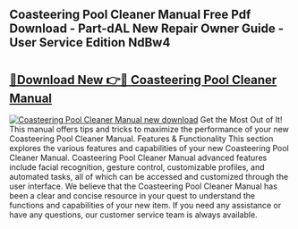 ## Coasteering Pool Cleaner Manual Free Pdf Download - Part-dAL New Repair Owner Guide - User Service Edition NdBw4

# <h2><a href="http://bc32629.oget.top/?id=Coasteering+Pool+Cleaner+Manual">🔗Download New 👉🔴 Coasteering Pool Cleaner Manual</a></h2>

[![Coasteering Pool Cleaner Manual new download](https://i.imgur.com/5g1atiW.png)](http://bc32629.oget.top/?id=Coasteering+Pool+Cleaner+Manual)
Get the Most Out of It! This manual offers tips and tricks to maximize the performance of your new Coasteering Pool Cleaner Manual. Features & Functionality This section explores the various features and capabilities of your new Coasteering Pool Cleaner Manual. Coasteering Pool Cleaner Manual advanced features include facial recognition, gesture control, customizable profiles, and automated tasks, all of which can be accessed and customized through the user interface. We believe that the Coasteering Pool Cleaner Manual has been a clear and concise resource in your quest to understand the functions and capabilities of your new item. If you need any assistance or have any questions, our customer service team is always available.
